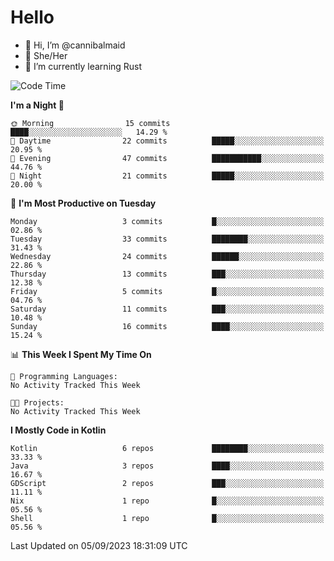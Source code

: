 # Hello
- 👋 Hi, I’m @cannibalmaid
- 👀 She/Her
- 🌱 I’m currently learning Rust

<!--START_SECTION:waka-->
![Code Time](http://img.shields.io/badge/Code%20Time-128%20hrs%207%20mins-blue)

**I'm a Night 🦉** 

```text
🌞 Morning                15 commits          ████░░░░░░░░░░░░░░░░░░░░░   14.29 % 
🌆 Daytime                22 commits          █████░░░░░░░░░░░░░░░░░░░░   20.95 % 
🌃 Evening                47 commits          ███████████░░░░░░░░░░░░░░   44.76 % 
🌙 Night                  21 commits          █████░░░░░░░░░░░░░░░░░░░░   20.00 % 
```
📅 **I'm Most Productive on Tuesday** 

```text
Monday                   3 commits           █░░░░░░░░░░░░░░░░░░░░░░░░   02.86 % 
Tuesday                  33 commits          ████████░░░░░░░░░░░░░░░░░   31.43 % 
Wednesday                24 commits          ██████░░░░░░░░░░░░░░░░░░░   22.86 % 
Thursday                 13 commits          ███░░░░░░░░░░░░░░░░░░░░░░   12.38 % 
Friday                   5 commits           █░░░░░░░░░░░░░░░░░░░░░░░░   04.76 % 
Saturday                 11 commits          ███░░░░░░░░░░░░░░░░░░░░░░   10.48 % 
Sunday                   16 commits          ████░░░░░░░░░░░░░░░░░░░░░   15.24 % 
```


📊 **This Week I Spent My Time On** 

```text
💬 Programming Languages: 
No Activity Tracked This Week

🐱‍💻 Projects: 
No Activity Tracked This Week
```

**I Mostly Code in Kotlin** 

```text
Kotlin                   6 repos             ████████░░░░░░░░░░░░░░░░░   33.33 % 
Java                     3 repos             ████░░░░░░░░░░░░░░░░░░░░░   16.67 % 
GDScript                 2 repos             ███░░░░░░░░░░░░░░░░░░░░░░   11.11 % 
Nix                      1 repo              █░░░░░░░░░░░░░░░░░░░░░░░░   05.56 % 
Shell                    1 repo              █░░░░░░░░░░░░░░░░░░░░░░░░   05.56 % 
```




 Last Updated on 05/09/2023 18:31:09 UTC
<!--END_SECTION:waka-->
